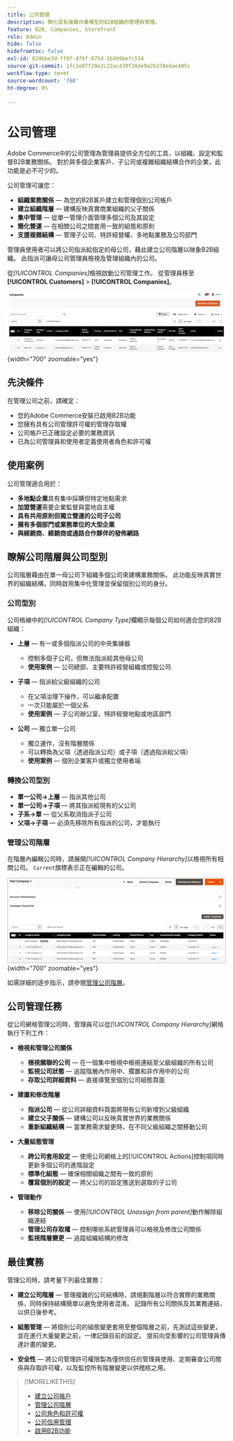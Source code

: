 ```yaml
---
title: 公司管理
description: 簡化具有複雜作業模型的B2B組織的管理與管理。
feature: B2B, Companies, Storefront
role: Admin
hide: false
hidefromtoc: false
exl-id: 8246be3d-ff9f-4f9f-875d-1b999befc534
source-git-commit: 1fc1e07f20e2c22ac430f384e9e2b278edae405c
workflow-type: tm+mt
source-wordcount: '768'
ht-degree: 0%

---
```


# 公司管理

Adobe Commerce中的公司管理為管理員提供全方位的工具，以組織、設定和監督B2B業務關係。 對於與多個企業客戶、子公司或複雜組織結構合作的企業，此功能是必不可少的。

公司管理可讓您：

* **組織業務關係** — 為您的B2B客戶建立和管理個別公司帳戶
* **建立組織階層** — 建構反映真實商業組織的父子關係
* **集中管理** — 從單一管理介面管理多個公司及其設定
* **簡化營運** — 在相關公司之間套用一致的組態和原則
* **支援複雜結構** — 管理子公司、特許經營權、多地點業務及公司部門

管理員使用者可以將公司指派給指定的母公司，藉此建立公司階層以映象B2B組織。 此指派可讓母公司管理員檢視及管理組織內的公司。

從&#x200B;*[!UICONTROL Companies]*&#x200B;檢視啟動公司管理工作。 從管理員移至&#x200B;**[!UICONTROL Customers]** > **[!UICONTROL Companies]**。

![B2B管理公司網格](./assets/companies-grid-view.png){width="700" zoomable="yes"}

## 先決條件

在管理公司之前，請確定：

* 您的Adobe Commerce安裝已啟用B2B功能
* 您擁有具有公司管理許可權的管理存取權
* 公司帳戶已正確設定必要的業務資訊
* 已為公司管理員和使用者定義使用者角色和許可權

## 使用案例

公司管理適合用於：

* **多地點企業**&#x200B;具有集中採購但特定地點需求
* **加盟營運**&#x200B;需要企業監督與當地自主權
* **具有共用原則但獨立營運的公司子公司**
* **擁有多個部門或業務單位的大型企業**
* **與經銷商、經銷商或通路合作夥伴的發佈網路**

## 瞭解公司階層與公司型別

公司階層藉由在單一母公司下組織多個公司來建構業務關係。 此功能反映真實世界的組織結構，同時啟用集中化管理並保留個別公司的身分。

### 公司型別

公司格線中的&#x200B;*[!UICONTROL Company Type]*&#x200B;欄顯示每個公司如何適合您的B2B組織：

* **上層** — 有一或多個指派公司的中央集線器
   * 控制多個子公司，但無法指派給其他母公司
   * **使用案例** — 公司總部、主要特許經營組織或控股公司

* **子項** — 指派給父級組織的公司
   * 在父項治理下操作，可以繼承配置
   * 一次只能屬於一個父系
   * **使用案例** — 子公司辦公室、特許經營地點或地區部門

* **公司** — 獨立單一公司
   * 獨立運作，沒有階層關係
   * 可以轉換為父項（透過指派公司）或子項（透過指派給父項）
   * **使用案例** — 個別企業客戶或獨立使用者端

### 轉換公司型別

* **單一公司→上層** — 指派其他公司
* **單一公司→子項** — 將其指派給現有的父公司
* **子系→單** — 從父系取消指派子公司
* **父項→子項** — 必須先移除所有指派的公司，才能執行

### 管理公司階層

在階層內編輯公司時，請展開&#x200B;*[!UICONTROL Company Hierarchy]*&#x200B;以檢視所有相關公司。 `Current`旗標表示正在編輯的公司。

![B2B公司階層網格](./assets/company-detail-hierarchy-current-flag.png){width="700" zoomable="yes"}

如需詳細的逐步指示，請參閱[管理公司階層](manage-company-hierarchy.md)。

## 公司管理任務

從公司網格管理公司時，管理員可以從&#x200B;*[!UICONTROL Company Hierarchy]*&#x200B;網格執行下列工作：

* **檢視和管理公司關係**
   * **檢視關聯的公司** — 在一個集中檢視中檢視連結至父級組織的所有公司
   * **監視公司狀態** — 追蹤階層內作用中、擱置和非作用中的公司
   * **存取公司詳細資料** — 直接導覽至個別公司組態頁面

* **建置和修改階層**
   * **指派公司** — 從公司詳細資料頁面將現有公司新增到父級組織
   * **建立父子關係** — 建構公司以反映真實世界的業務關係
   * **重新組織結構** — 當業務需求變更時，在不同父級組織之間移動公司

* **大量組態管理**
   * **跨公司套用設定** — 使用公司網格上的[!UICONTROL Actions]控制項同時更新多個公司的進階設定
   * **標準化組態** — 確保相關組織之間有一致的原則
   * **覆寫個別的設定** — 將父公司的設定推送到選取的子公司

* **管理動作**
   * **移除公司關係** — 使用&#x200B;*[!UICONTROL Unassign from parent]*&#x200B;動作解除組織連結
   * **管理公司存取權** — 控制哪些系統管理員可以檢視及修改公司關係
   * **監視階層變更** — 追蹤組織結構的修改

## 最佳實務

管理公司時，請考量下列最佳實務：

* **建立公司階層** — 管理複雜的公司結構時，請規劃階層以符合實際的業務關係，同時保持結構簡單以避免使用者混淆。 記錄所有公司關係及其業務連結，以供日後參考。

* **組態管理** — 將個別公司的組態變更套用至整個階層之前，先測試這些變更，並在進行大量變更之前，一律記錄目前的設定。 提前向受影響的公司管理員傳達計畫的變更。

* **安全性** — 將公司管理許可權限製為僅供信任的管理員使用、定期審查公司關係與存取許可權，以及監控所有階層變更以供稽核之用。

>[!MORELIKETHIS]
>
>* [建立公司帳戶](account-company-create.md)
>* [管理公司階層](manage-company-hierarchy.md)
>* [公司角色和許可權](account-company-roles-permissions.md)
>* [公司信用管理](credit-company.md)
>* [啟用B2B功能](enable-basic-features.md)
